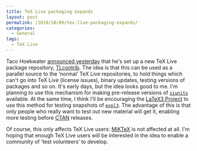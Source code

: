 ```yaml
---
title: TeX Live packaging expands
layout: post
permalink: /2010/10/09/tex-live-packaging-expands/
categories:
  - General
tags:
  - TeX Live
---
```

Taco Hoekwater [announced yesterday](https://tug.org/pipermail/tex-live/2010-October/027486.html) that he's set up a new TeX Live package repository, [TLcontrib](http://tlcontrib.metatex.org/). The idea is that this can be used as a parallel source to the ‘normal’ TeX Live repositories, to hold things which can't go into TeX Live (license issues), binary updates, testing versions of packages and so on. It's early days, but the idea looks good to me. I'm planning to use this mechanism for making pre-release versions of [`siunitx`](https://ctan.org/pkg/siunitx) available. At the same time, I think I'll be encouraging the [LaTeX3 Project](https://www.latex-project.org/latex3.html) to use this method for testing snapshots of [`expl3`](https://ctan.org/pkg/expl3). The advantage of this is that only people who really want to test out new material will get it, enabling more testing before [CTAN](https://www.ctan.org) releases.

Of course, this only affects TeX Live users: [MiKTeX](https://www.miktex.org/) is not affected at all. I'm hoping that enough TeX Live users will be interested in the idea to enable a community of ‘test volunteers’ to develop.
